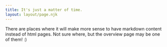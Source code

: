 ```yaml
---
title: It's just a matter of time.
layout: layout/page.njk
---
```


There are places where it will make more sense to have markdown content instead of html pages. Not sure where, but the overview page may be one of them! :)

